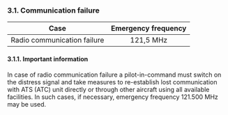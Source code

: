 ### **3.1. Communication failure**

|            Case             | Emergency frequency |
| :-------------------------: | :-----------------: |
| Radio communication failure |      121,5 MHz      |

#### 3.1.1. Important information

In case of radio communication failure a pilot-in-command must switch on the distress signal and take measures to re-establish lost communication with ATS (ATC) unit directly or through other aircraft using all available facilities. In such cases, if necessary, emergency frequency 121.500 MHz may be used. 

